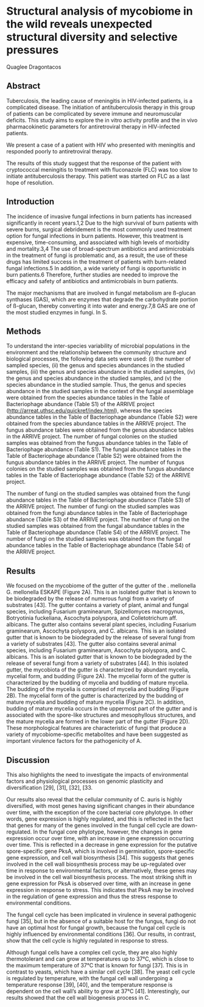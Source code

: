 # Structural analysis of mycobiome in the wild reveals unexpected structural diversity and selective pressures
Quaglee Dragontacos


## Abstract
Tuberculosis, the leading cause of meningitis in HIV-infected patients, is a complicated disease. The initiation of antituberculosis therapy in this group of patients can be complicated by severe immune and neuromuscular deficits. This study aims to explore the in vitro activity profile and the in vivo pharmacokinetic parameters for antiretroviral therapy in HIV-infected patients.

We present a case of a patient with HIV who presented with meningitis and responded poorly to antiretroviral therapy.

The results of this study suggest that the response of the patient with cryptococcal meningitis to treatment with fluconazole (FLC) was too slow to initiate antituberculosis therapy. This patient was started on FLC as a last hope of resolution.


## Introduction
The incidence of invasive fungal infections in burn patients has increased significantly in recent years.1,2 Due to the high survival of burn patients with severe burns, surgical debridement is the most commonly used treatment option for fungal infections in burn patients. However, this treatment is expensive, time-consuming, and associated with high levels of morbidity and mortality.3,4 The use of broad-spectrum antibiotics and antimicrobials in the treatment of fungi is problematic and, as a result, the use of these drugs has limited success in the treatment of patients with burn-related fungal infections.5 In addition, a wide variety of fungi is opportunistic in burn patients.6 Therefore, further studies are needed to improve the efficacy and safety of antibiotics and antimicrobials in burn patients.

The major mechanisms that are involved in fungal metabolism are ß-glucan synthases (GAS), which are enzymes that degrade the carbohydrate portion of ß-glucan, thereby converting it into water and energy.7,8 GAS are one of the most studied enzymes in fungi. In S.


## Methods
To understand the inter-species variability of microbial populations in the environment and the relationship between the community structure and biological processes, the following data sets were used: (i) the number of sampled species, (ii) the genus and species abundances in the studied samples, (iii) the genus and species abundance in the studied samples, (iv) the genus and species abundance in the studied samples, and (v) the species abundance in the studied sample. Thus, the genus and species abundance in the studied samples in the context of the fungal assemblage were obtained from the species abundance tables in the Table of Bacteriophage abundance (Table S1) of the ARRIVE project (http://arreat.uthsc.edu/quickref/index.html), whereas the species abundance tables in the Table of Bacteriophage abundance (Table S2) were obtained from the species abundance tables in the ARRIVE project. The fungus abundance tables were obtained from the genus abundance tables in the ARRIVE project. The number of fungal colonies on the studied samples was obtained from the fungus abundance tables in the Table of Bacteriophage abundance (Table S1). The fungal abundance tables in the Table of Bacteriophage abundance (Table S2) were obtained from the fungus abundance tables in the ARRIVE project. The number of fungus colonies on the studied samples was obtained from the fungus abundance tables in the Table of Bacteriophage abundance (Table S2) of the ARRIVE project.

The number of fungi on the studied samples was obtained from the fungi abundance tables in the Table of Bacteriophage abundance (Table S3) of the ARRIVE project. The number of fungi on the studied samples was obtained from the fungi abundance tables in the Table of Bacteriophage abundance (Table S3) of the ARRIVE project. The number of fungi on the studied samples was obtained from the fungal abundance tables in the Table of Bacteriophage abundance (Table S4) of the ARRIVE project. The number of fungi on the studied samples was obtained from the fungal abundance tables in the Table of Bacteriophage abundance (Table S4) of the ARRIVE project.


## Results
We focused on the mycobiome of the gutter of the gutter of the . mellonella G. mellonella ESKAPE (Figure 2A). This is an isolated gutter that is known to be biodegraded by the release of numerous fungi from a variety of substrates [43]. The gutter contains a variety of plant, animal and fungal species, including Fusarium graminearum, Spizellomyces macrogynus, Botryotinia fuckeliana, Ascochyta polyspora, and Colletotrichum aff. albicans. The gutter also contains several plant species, including Fusarium graminearum, Ascochyta polyspora, and C. albicans. This is an isolated gutter that is known to be biodegraded by the release of several fungi from a variety of substrates [43]. The gutter also contains several animal species, including Fusarium graminearum, Ascochyta polyspora, and C. albicans. This is an isolated gutter that is known to be biodegraded by the release of several fungi from a variety of substrates [44]. In this isolated gutter, the mycobiota of the gutter is characterized by abundant mycelia, mycelial form, and budding (Figure 2A). The mycelial form of the gutter is characterized by the budding of mycelia and budding of mature mycelia. The budding of the mycelia is comprised of mycelia and budding (Figure 2B). The mycelial form of the gutter is characterized by the budding of mature mycelia and budding of mature mycelia (Figure 2C). In addition, budding of mature mycelia occurs in the uppermost part of the gutter and is associated with the spore-like structures and mesophyllous structures, and the mature mycelia are formed in the lower part of the gutter (Figure 2D). These morphological features are characteristic of fungi that produce a variety of mycobiome-specific metabolites and have been suggested as important virulence factors for the pathogenicity of A.


## Discussion
This also highlights the need to investigate the impacts of environmental factors and physiological processes on genomic plasticity and diversification [29], [31], [32], [33.

Our results also reveal that the cellular community of C. auris is highly diversified, with most genes having significant changes in their abundance over time, with the exception of the core bacterial core phylotype. In other words, gene expression is highly regulated, and this is reflected in the fact that genes for many of the genes involved in the fungal cell cycle are down-regulated. In the fungal core phylotype, however, the changes in gene expression occur over time, with an increase in gene expression occurring over time. This is reflected in a decrease in gene expression for the putative spore-specific gene PksA, which is involved in germination, spore-specific gene expression, and cell wall biosynthesis [34]. This suggests that genes involved in the cell wall biosynthesis process may be up-regulated over time in response to environmental factors, or alternatively, these genes may be involved in the cell wall biosynthesis process. The most striking shift in gene expression for PksA is observed over time, with an increase in gene expression in response to stress. This indicates that PksA may be involved in the regulation of gene expression and thus the stress response to environmental conditions.

The fungal cell cycle has been implicated in virulence in several pathogenic fungi [35], but in the absence of a suitable host for the fungus, fungi do not have an optimal host for fungal growth, because the fungal cell cycle is highly influenced by environmental conditions [36]. Our results, in contrast, show that the cell cycle is highly regulated in response to stress.

Although fungal cells have a complex cell cycle, they are also highly thermotolerant and can grow at temperatures up to 37°C, which is close to the maximum temperature of 37°C that is known for fungi [37]. This is in contrast to yeasts, which have a similar cell cycle [38]. The yeast cell cycle is regulated by temperature, with the fungal cell wall undergoing a temperature response [39], [40], and the temperature response is dependent on the cell wall’s ability to grow at 37°C [41]. Interestingly, our results showed that the cell wall biogenesis process in C.
